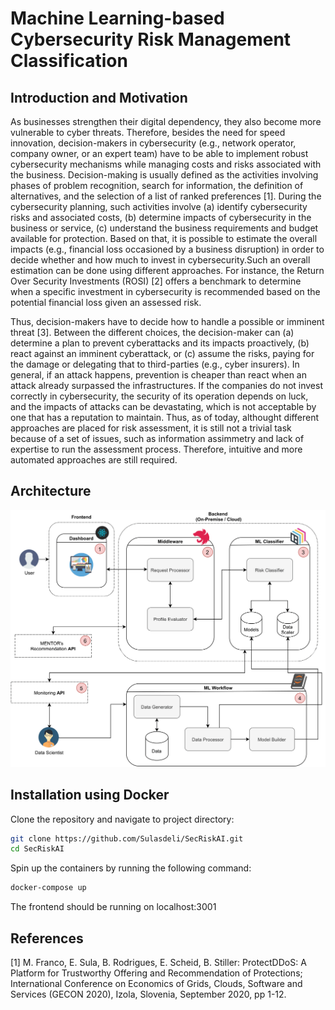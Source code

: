 # Machine Learning-based Cybersecurity Risk Management Classification 

## Introduction and Motivation
As businesses strengthen their digital dependency, they also become more vulnerable to cyber threats. Therefore, besides the need for speed innovation, decision-makers in cybersecurity (e.g., network operator, company owner, or an expert team) have to be able to implement robust cybersecurity mechanisms while managing costs and risks associated with the business. Decision-making is usually defined as the activities involving phases of problem recognition, search for information, the definition of alternatives, and the selection of a list of ranked preferences [1]. During the cybersecurity planning, such activities involve (a) identify cybersecurity risks and associated costs, (b) determine impacts of cybersecurity in the business or service, (c) understand the business requirements and budget available for protection. Based on that, it is possible to estimate the overall impacts (e.g., financial loss occasioned by a business disruption) in order to decide whether and how much to invest in cybersecurity.Such an overall estimation can be done using different approaches. For instance, the Return Over Security Investments (ROSI) [2] offers a benchmark to determine when a specific investment in cybersecurity is recommended based on the potential financial loss given an assessed risk.

Thus, decision-makers have to decide how to handle a possible or imminent threat [3]. Between the different choices, the decision-maker can (a) determine a plan to prevent cyberattacks and its impacts proactively, (b) react against an imminent cyberattack, or (c) assume the risks, paying for the damage or delegating that to third-parties (e.g., cyber insurers). In general, if an attack happens, prevention is cheaper than react when an attack already surpassed the infrastructures. If the companies do not invest correctly in cybersecurity, the security of its operation depends on luck, and the impacts of attacks can be devastating, which is not acceptable by one that has a reputation to maintain. Thus, as of today, althought different approaches are placed for risk assessment, it is still not a trivial task because of a set of issues, such as information assimmetry and lack of expertise to run the assessment process. Therefore, intuitive and more automated approaches are still required.

## Architecture

![SecRiskAI Architecture](public/architecture.png)

## Installation using Docker

Clone the repository and navigate to project directory:

```bash
git clone https://github.com/Sulasdeli/SecRiskAI.git
cd SecRiskAI
```

Spin up the containers by running the following command: 

```bash
docker-compose up
```

The frontend should be running on localhost:3001

## References

[1]  M. Franco, E. Sula, B. Rodrigues, E. Scheid, B. Stiller: ProtectDDoS: A Platform for Trustworthy Offering and Recommendation of Protections; International Conference on Economics of Grids, Clouds, Software and Services (GECON 2020), Izola, Slovenia, September 2020, pp 1-12.
